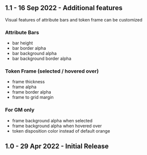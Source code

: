 ## 1.1 - 16 Sep 2022 - Additional features
Visual features of attribute bars and token frame can be customized

### Attribute Bars
* bar height
* bar border alpha
* bar background alpha
* bar background border alpha

### Token Frame (selected / hovered over)
* frame thickness
* frame alpha
* frame border alpha
* frame to grid margin

### For GM only
* frame background alpha when selected
* frame background alpha when hovered over
* token disposition color instead of default orange


## 1.0 - 29 Apr 2022 - Initial Release
